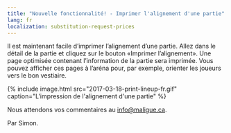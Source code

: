 ```yaml
---
title: "Nouvelle fonctionnalité! - Imprimer l'alignement d'une partie"
lang: fr
localization: substitution-request-prices
---
```

Il est maintenant facile d’imprimer l’alignement d’une partie. Allez dans le détail de la partie et cliquez sur le bouton «Imprimer l’alignement». Une page optimisée contenant l’information de la partie sera imprimée. Vous pouvez afficher ces pages à l’aréna pour, par exemple, orienter les joueurs vers le bon vestiaire.

{% include image.html src="2017-03-18-print-lineup-fr.gif" caption="L'impression de l'alignement d'une partie" %}

Nous attendons vos commentaires au [info@maligue.ca](mailto:info@maligue.ca).

Par Simon.
